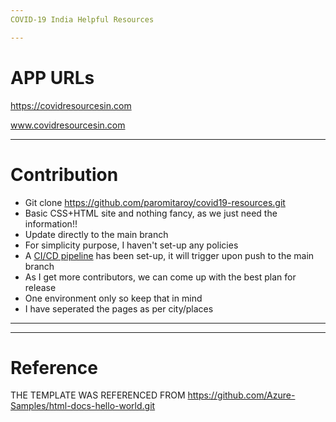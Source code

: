 ```yaml
---
COVID-19 India Helpful Resources

---
```

# APP URLs
https://covidresourcesin.com

www.covidresourcesin.com

---
# Contribution

- Git clone https://github.com/paromitaroy/covid19-resources.git
- Basic CSS+HTML site and nothing fancy, as we just need the information!!
- Update directly to the main branch 
- For simplicity purpose, I haven't set-up any policies
- A [CI/CD pipeline](https://github.com/paromitaroy/covid19-resources/blob/main/.github/workflows/azure.yml) has been set-up, it will trigger upon push to the main branch
- As I get more contributors, we can come up with the best plan for release
- One environment only so keep that in mind
- I have seperated the pages as per city/places 


---


---
# Reference

THE TEMPLATE WAS REFERENCED FROM https://github.com/Azure-Samples/html-docs-hello-world.git
